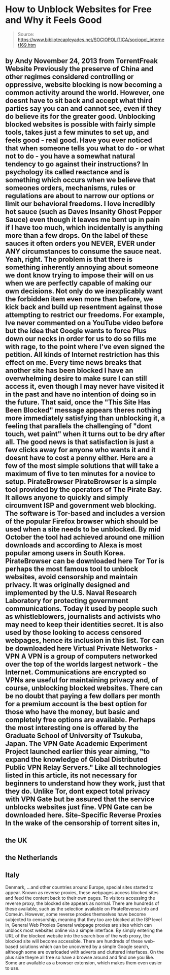 # How to Unblock Websites for Free and Why it Feels Good

> Source: https://www.bibliotecapleyades.net/SOCIOPOLITICA/sociopol_internet169.htm

by Andy
November 24, 2013
from
TorrentFreak Website
Previously the preserve of China and other
regimes considered controlling or oppressive, website blocking is now
becoming a common activity around the world. However, one doesnt have to
sit back and accept what third parties say you can and cannot see, even if
they do believe its for the greater good.
Unblocking blocked websites is possible with
fairly simple tools, takes just a few minutes to set up, and feels good -
real good.
Have you ever noticed that when someone tells
you what to do - or what not to do - you have a somewhat natural tendency to
go against their instructions?
In psychology its called reactance and is
something which occurs when we believe that someones orders, mechanisms,
rules or regulations are about to narrow our options or limit our behavioral
freedoms.
I love incredibly hot sauce (such as Daves
Insanity
Ghost
Pepper Sauce) even though it leaves me bent up in pain if I have too
much, which incidentally is anything more than a few drops.
On the label of these sauces it often orders you
NEVER, EVER under ANY circumstances to consume the sauce neat.
Yeah, right.
The problem is that there is something
inherently annoying about someone we dont know trying to impose their will
on us when we are perfectly capable of making our own decisions. Not only do
we inexplicably want the forbidden item even more than before, we kick back
and build up resentment against those attempting to restrict our freedoms.
For example, Ive never commented on a YouTube
video before but the idea that Google wants to force Plus down our necks in
order for us to do so fills me with rage, to the point where I've even
signed the petition.
All kinds of Internet restriction has this
effect on me.
Every time news breaks that another site has been blocked I
have an overwhelming desire to make sure I can still access it, even though
I may never have visited it in the past and have no intention of doing so in
the future.
That said, once the "This Site Has Been Blocked"
message appears theres nothing more immediately satisfying than unblocking
it, a feeling that parallels the challenging of "dont touch, wet paint"
when it turns out to be dry after all.
The good news is that satisfaction is just a few
clicks away for anyone who wants it and it doesnt have to cost a penny
either.
Here are a few of the most simple solutions that
will take a maximum of five to ten minutes for a novice to setup.
PirateBrowser
PirateBrowser is a simple tool provided by the
operators of The Pirate Bay. It allows anyone to quickly and simply
circumvent ISP and government web blocking.
The software is Tor-based and includes a version
of the popular Firefox browser which should be used when a site needs to be
unblocked. By mid October the tool had achieved around
one million downloads and according to Alexa is most popular among users
in South Korea.
PirateBrowser can be downloaded
here
Tor
Tor is perhaps the most famous tool to unblock
websites, avoid censorship and maintain privacy. It was originally designed
and implemented by the U.S. Naval Research Laboratory for protecting
government communications.
Today it used by people such as whistleblowers,
journalists and activists who may need to keep their identities secret. It
is also used by those looking to access censored webpages, hence its
inclusion in this list.
Tor can be downloaded
here
Virtual Private Networks - VPN
A
VPN is a group of computers networked over the
top of the worlds largest network -
the Internet.
Communications are
encrypted so VPNs are useful for maintaining privacy and, of course,
unblocking blocked websites.
There can be no doubt that paying a few dollars
per month for
a
premium account is the best option for those who have the money, but
basic and completely free options are available.
Perhaps the most interesting one is offered by
the Graduate School of University of Tsukuba, Japan.
The
VPN Gate Academic Experiment Project launched earlier this year aiming,
"to expand the knowledge of Global
Distributed Public VPN Relay Servers."
Like all technologies listed in this article,
its not necessary for beginners to understand how they work, just that they
do. Unlike Tor, dont expect total privacy with VPN Gate but be assured that
the service unblocks websites just fine.
VPN Gate can be downloaded
here.
Site-Specific Reverse Proxies
In the wake of the censorship of torrent sites
in,
-
the UK
-
the Netherlands
-
Italy
-
Denmark,
...and other countries around Europe, special
sites started to appear.
Known as reverse proxies, these webpages
access blocked sites and feed the content back to their own pages. To
visitors accessing the reverse proxy, the blocked site appears as normal.
There are hundreds of these available, such as
the selection available on
PirateReverse.info and
Come.in.
However, some reverse proxies themselves have
become subjected to censorship, meaning that they too are blocked at the ISP
level in,
General Web Proxies
General webpage proxies are sites which can
unblock most websites online via a simple interface. By simply entering the
URL of the blocked website into the search box of the web proxy, the blocked
site will become accessible.
There are hundreds of these web-based solutions
which can be uncovered by a simple
Google search, although
some are overloaded with adverts and cluttered interfaces.
On the plus side theyre all free so have a
browse around and find one you like. Some are available as a
browser
extension, which makes them even easier to use.
